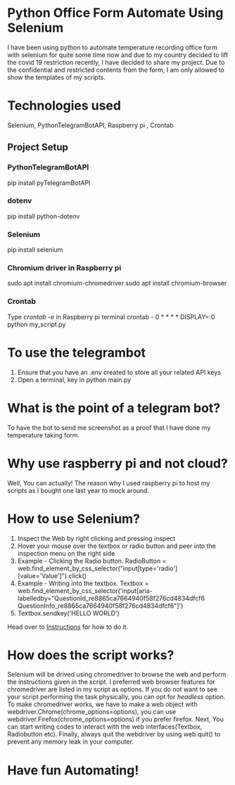 # Python Office Form Automate Using Selenium
I have been using python to automate temperature recording office form with selenium for quite some time now and due to my country decided to lift the covid 19 restriction recently, I have decided to share my project. Due to the confidential and restricted contents from the form, I am only allowed to show the templates of my scripts.

# Technologies used
Selenium, PythonTelegramBotAPI, Raspberry pi , Crontab

## Project Setup
### PythonTelegramBotAPI
pip install pyTelegramBotAPI

### dotenv
pip install python-dotenv

### Selenium
pip install selenium

### Chromium driver in Raspberry pi
sudo apt install chromium-chromedriver
sudo apt install chromium-browser

### Crontab
Type _crontab -e_ in Raspberry pi terminal
crontab - 0 * * * *  DISPLAY=:0 python my_script.py

# To use the telegrambot 
1) Ensure that you have an .env created to store all your related API keys
2) Open a terminal, key in python main.py

# What is the point of a telegram bot?
To have the bot to send me screenshot as a proof that I have done my temperature taking form.

# Why use raspberry pi and not cloud?
Well, You can actually! The reason why I used raspberry pi to host my scripts as I bought one last year to mock around.

# How to use Selenium?
1) Inspect the Web by right clicking and pressing inspect
2) Hover your mouse over the textbox or radio button and peer into the inspection menu on the right side
3) Example - Clicking the Radio button. RadioButton = web.find_element_by_css_selector("input[type='radio'][value='Value']").click()
4) Example - Writing into the textbox. Textbox = web.find_element_by_css_selector('input[aria-labelledby="QuestionId_re8865ca7664940f58f276cd4834dfcf6 QuestionInfo_re8865ca7664940f58f276cd4834dfcf6"]') 
5) Textbox.sendkey('HELLO WORLD')

Head over to [Instructions](https://github.com/wk981/Temperature-Office-Form-Automation/tree/main/Instructions) for how to do it.

# How does the script works?
Selenium will be drived using chromedriver to browse the web and perform the instructions given in the script. I preferred web browser features for chromedriver are listed in my script as options. If you do not want to see your script performing the task physically, you can opt for _headless_ option. To make chromedriver works, we have to make a web object with webdriver.Chrome(chrome_options=options), you can use webdriver.Firefox(chrome_options=options) if you prefer firefox. Next, You can start writing codes to interact with the web interfaces(Textbox, Radiobutton etc). Finally, always quit the webdriver by using web.quit() to prevent any memory leak in your computer.

# Have fun Automating!

